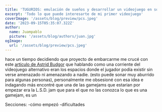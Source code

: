```yaml
---
title: 'TUGURIOS: emulación de sueños y desarrollar un videojuego en solitario'
excerpt: 'Todo lo que puede interesarte de mi primer videojuego'
coverImage: '/assets/blog/preview/pcs.jpeg'
date: '2023-09-15T05:35:07.322Z'
author:
  name: Juampablo
  picture: '/assets/blog/authors/juan.jpg'
ogImage:
  url: '/assets/blog/preview/pcs.jpeg'
---
```


hace un tiempo decidiendo que proyecto de embarcarme me crucé con este [artículo de Astrid Budgor](https://reallifemag.com/a-warm-place/) que hablando como una corriente del videojuego alternativo eran los espacios donde el jugador podía existir sin verse amenazado ni amenazando a nadie. (esto puede sonar muy aburrido para algunas personas), personalmente me obsesioné con esa idea e indagando más encontré que una de las gamejams que estarian por empezar era la L.S.D. jam que para el que no las conozca lo que es una gamejam, es un 



Secciones:
-cómo empezó
-dificultades